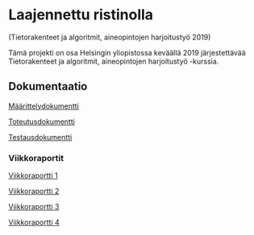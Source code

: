 # Laajennettu ristinolla 
(Tietorakenteet ja algoritmit, aineopintojen harjoitustyö 2019)

Tämä projekti on osa Helsingin yliopistossa keväällä 2019 järjestettävää Tietorakenteet ja algoritmit, aineopintojen harjoitustyö -kurssia.

## Dokumentaatio

[Määrittelydokumentti](https://github.com/heidihas/tira-harjoitustyo/blob/master/Dokumentaatio/M%C3%A4%C3%A4rittelydokumentti.md)

[Toteutusdokumentti](https://github.com/heidihas/tira-harjoitustyo/blob/master/Dokumentaatio/Toteutusdokumentti.md)

[Testausdokumentti]((https://github.com/heidihas/tira-harjoitustyo/blob/master/Dokumentaatio/Testausdokumentti.md))

### Viikkoraportit
[Viikkoraportti 1](https://github.com/heidihas/tira-harjoitustyo/blob/master/Dokumentaatio/Viikkoraportti1.md)

[Viikkoraportti 2](https://github.com/heidihas/tira-harjoitustyo/blob/master/Dokumentaatio/Viikkoraportti2.md)

[Viikkoraportti 3](https://github.com/heidihas/tira-harjoitustyo/blob/master/Dokumentaatio/Viikkoraportti3.md)

[Viikkoraportti 4](https://github.com/heidihas/tira-harjoitustyo/blob/master/Dokumentaatio/Viikkoraportti4.md)
